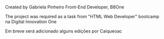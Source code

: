 Created by Gabriela Pinheiro
Front-End Developer, B8One


The project was required as a task from "HTML Web Developer" bootcamp na Digital Innovation One

Em breve será adicionado alguns edições por Caiqueoac
